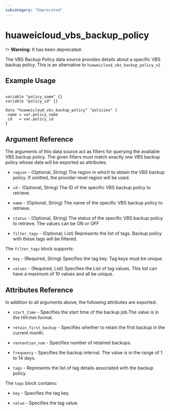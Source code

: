 ```yaml
---
subcategory: "Deprecated"
---
```


# huaweicloud\_vbs\_backup\_policy

!> **Warning:** It has been deprecated.

The VBS Backup Policy data source provides details about a specific VBS backup policy.
This is an alternative to `huaweicloud_vbs_backup_policy_v2`

## Example Usage

 ```hcl

variable "policy_name" {}
variable "policy_id" {}

data "huaweicloud_vbs_backup_policy" "policies" {
  name = var.policy_name
  id   = var.policy_id
}
 ```

## Argument Reference

The arguments of this data source act as filters for querying the available VBS backup policy.
The given filters must match exactly one VBS backup policy whose data will be exported as attributes.

* `region` - (Optional, String) The region in which to obtain the VBS backup policy. If omitted, the provider-level region will be used.

* `id` - (Optional, String) The ID of the specific VBS backup policy to retrieve.

* `name` - (Optional, String) The name of the specific VBS backup policy to retrieve.

* `status` - (Optional, String) The status of the specific VBS backup policy to retrieve. The values can be ON or OFF

* `filter_tags` - (Optional, List) Represents the list of tags. Backup policy with these tags will be filtered.

The `filter_tags` block supports:

* `key` - (Required, String) Specifies the tag key. Tag keys must be unique.

* `values` - (Required, List) Specifies the List of tag values. This list can have a maximum of 10 values and all be unique.

## Attributes Reference

In addition to all arguments above, the following attributes are exported:

* `start_time` - Specifies the start time of the backup job.The value is in the HH:mm format.                                                         

* `retain_first_backup` - Specifies whether to retain the first backup in the current month. 

* `rentention_num` - Specifies number of retained backups.

* `frequency` - Specifies the backup interval. The value is in the range of 1 to 14 days.

* `tags` - Represents the list of tag details associated with the backup policy.

The `tags` block contains:

* `key` - Specifies the tag key. 

* `value` - Specifies the tag value. 
